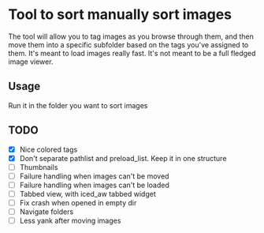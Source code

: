 # Tool to sort manually sort images

The tool will allow you to tag images as you browse through them, and then move them into a specific subfolder based on the tags you've assigned to them.
It's meant to load images really fast. It's not meant to be a full fledged image viewer.

## Usage

Run it in the folder you want to sort images

## TODO

- [x] Nice colored tags
- [x] Don't separate pathlist and preload_list. Keep it in one structure
- [ ] Thumbnails
- [ ] Failure handling when images can't be moved
- [ ] Failure handling when images can't be loaded
- [ ] Tabbed view, with iced_aw tabbed widget
- [ ] Fix crash when opened in empty dir
- [ ] Navigate folders
- [ ] Less yank after moving images
